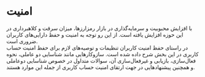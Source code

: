 # امنیت
با افزایش محبوبیت و سرمایه‌گذاری در بازار رمزارزها، میزان سرقت و کلاهبرداری در این حوزه افزایش یافته است. از این رو توجه به امنیت و حفظ دارایی‌های کاربران ضروری است.<br>
در راستای حفظ امنیت کاربران تنظیمات و توصیه‌های لازم برای حفظ امنیت حساب کاربری در این بخش شرح داده شده است. سازوکارهایی مانند شناسایی دو عاملی، نحوه فعال‌سازی، بازیابی و غیرفعال‌سازی آن، سوالات متداول در خصوص شناسایی دوعاملی و همچنین پیشنهادهایی در جهت ارتقای امنیت حساب کاربری از جمله این موارد هستند.
